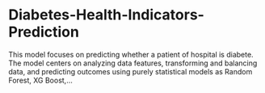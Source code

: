 # Diabetes-Health-Indicators-Prediction
This model focuses on predicting whether a patient of hospital is diabete. The model centers on analyzing data features, transforming and balancing data, and predicting outcomes using purely statistical models as  Random Forest, XG Boost,...
